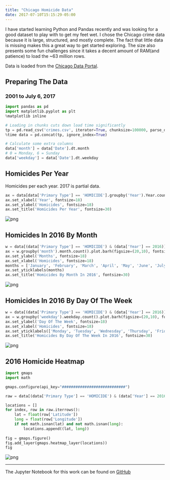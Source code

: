 ```yaml
---
title: "Chicago Homicide Data"
date: 2017-07-10T15:15:29-05:00
---
```


I have started learning Python and Pandas recently and was looking for a good dataset to play with to get my feet wet. I chose the Chicago crime data because
it is large, structured, and mostly complete. The fact that little data is missing makes this a great way to get started exploring. The size also
presents some fun challenges since it takes a decent amount of RAM(and patience) to load the ~63 million rows.

Data is loaded from the [Chicago Data Portal](https://data.cityofchicago.org/Public-Safety/Crimes-2001-to-present/ijzp-q8t2).

## Preparing The Data
### 2001 to July 6, 2017

```python
import pandas as pd
import matplotlib.pyplot as plt
%matplotlib inline
```


```python
# Loading in chunks cuts down load time significantly
tp = pd.read_csv('crimes.csv', iterator=True, chunksize=100000, parse_dates=['Date'])
%time data = pd.concat(tp, ignore_index=True)
```

```python
# Calculate some extra columns
data['month'] = data['Date'].dt.month
# 0 = Monday, 6 = Sunday
data['weekday'] = data['Date'].dt.weekday
```

## Homicides Per Year

Homicides per each year. 2017 is partial data.


```python
ax = data[data['Primary Type'] == 'HOMICIDE'].groupby('Year').Year.count().plot.bar(figsize=(20,10), fontsize=18)
ax.set_xlabel('Year', fontsize=18)
ax.set_ylabel('Homicides', fontsize=18)
ax.set_title('Homicides Per Year', fontsize=30)
```

![png](/chicago_homicides_files/chicago_homicides_6_1.png)


## Homicides In 2016 By Month


```python
w = data[(data['Primary Type'] == 'HOMICIDE') & (data['Year'] == 2016)]
ax = w.groupby('month').month.count().plot.barh(figsize=(20,10), fontsize=18)
ax.set_ylabel('Months', fontsize=18)
ax.set_xlabel('Homicides', fontsize=18)
months = ['January', 'February', 'March', 'April', 'May', 'June', 'July', 'August', 'September', 'October', 'November', 'December']
ax.set_yticklabels(months)
ax.set_title('Homicides By Month In 2016', fontsize=30)
```

![png](/chicago_homicides_files/chicago_homicides_8_1.png)


## Homicides In 2016 By Day Of The Week


```python
w = data[(data['Primary Type'] == 'HOMICIDE') & (data['Year'] == 2016)]
ax = w.groupby('weekday').weekday.count().plot.barh(figsize=(20,10), fontsize=18)
ax.set_ylabel('Day Of The Week', fontsize=18)
ax.set_xlabel('Homicides', fontsize=18)
ax.set_yticklabels(['Monday', 'Tuesday', 'Wednesday', 'Thursday', 'Friday', 'Saturday', 'Sunday'], fontsize=18)
ax.set_title('Homicides By Day Of The Week In 2016', fontsize=30)
```

![png](/chicago_homicides_files/chicago_homicides_10_1.png)

## 2016 Homicide Heatmap


```python
import gmaps
import math

gmaps.configure(api_key="############################")

raw = data[(data['Primary Type'] == 'HOMICIDE') & (data['Year'] == 2016)]

locations = []
for index, row in raw.iterrows():
    lat = float(row['Latitude'])
    long = float(row['Longitude'])
    if not math.isnan(lat) and not math.isnan(long):
        locations.append((lat, long))
                    
fig = gmaps.figure()
fig.add_layer(gmaps.heatmap_layer(locations))
fig
```

![png](/chicago_homicides_files/map.png)

---

The Jupyter Notebook for this work can be found on [GitHub](https://github.com/mholtzscher/eda-notebooks/blob/master/chicago-crime/chicago_homicides.ipynb)